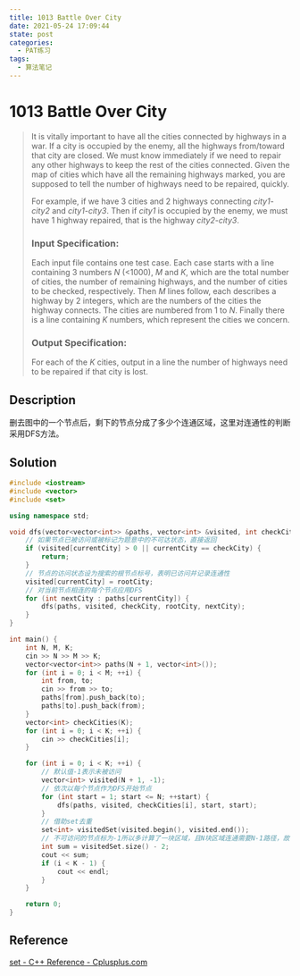 ```yaml
---
title: 1013 Battle Over City
date: 2021-05-24 17:09:44
state: post
categories:
  - PAT练习
tags:
  - 算法笔记
---
```


#  1013 Battle Over City

> It is vitally important to have all the cities connected by highways in a war. If a city is occupied by the enemy, all the highways from/toward that city are closed. We must know immediately if we need to repair any other highways to keep the rest of the cities connected. Given the map of cities which have all the remaining highways marked, you are supposed to tell the number of highways need to be repaired, quickly.
>
> For example, if we have 3 cities and 2 highways connecting *city1*-*city2* and *city1*-*city3*. Then if *city1* is occupied by the enemy, we must have 1 highway repaired, that is the highway *city2*-*city3*.
>
> ### Input Specification:
>
> Each input file contains one test case. Each case starts with a line containing 3 numbers *N* (<1000), *M* and *K*, which are the total number of cities, the number of remaining highways, and the number of cities to be checked, respectively. Then *M* lines follow, each describes a highway by 2 integers, which are the numbers of the cities the highway connects. The cities are numbered from 1 to *N*. Finally there is a line containing *K* numbers, which represent the cities we concern.
>
> ### Output Specification:
>
> For each of the *K* cities, output in a line the number of highways need to be repaired if that city is lost.

## Description

删去图中的一个节点后，剩下的节点分成了多少个连通区域，这里对连通性的判断采用DFS方法。

## Solution

```c++
#include <iostream>
#include <vector>
#include <set>

using namespace std;

void dfs(vector<vector<int>> &paths, vector<int> &visited, int checkCity, int rootCity, int currentCity) {
    // 如果节点已被访问或被标记为题意中的不可达状态，直接返回
    if (visited[currentCity] > 0 || currentCity == checkCity) {
        return;
    }
    // 节点的访问状态设为搜索的根节点标号，表明已访问并记录连通性
    visited[currentCity] = rootCity;
    // 对当前节点相连的每个节点应用DFS
    for (int nextCity : paths[currentCity]) {
        dfs(paths, visited, checkCity, rootCity, nextCity);  
    }
}

int main() {
    int N, M, K;
    cin >> N >> M >> K;
    vector<vector<int>> paths(N + 1, vector<int>());
    for (int i = 0; i < M; ++i) {
        int from, to;
        cin >> from >> to;
        paths[from].push_back(to);
        paths[to].push_back(from);
    }
    vector<int> checkCities(K);
    for (int i = 0; i < K; ++i) {
        cin >> checkCities[i];
    }

    for (int i = 0; i < K; ++i) {
        // 默认值-1表示未被访问
        vector<int> visited(N + 1, -1);
        // 依次以每个节点作为DFS开始节点
        for (int start = 1; start <= N; ++start) {
            dfs(paths, visited, checkCities[i], start, start);
        }
        // 借助set去重
        set<int> visitedSet(visited.begin(), visited.end());
        // 不可访问的节点标为-1所以多计算了一块区域，且N块区域连通需要N-1路径，故-2
        int sum = visitedSet.size() - 2;
        cout << sum;
        if (i < K - 1) {
            cout << endl;
        }
    }

    return 0;
}
```

## Reference

[set - C++ Reference - Cplusplus.com](http://www.cplusplus.com/reference/set/set/)